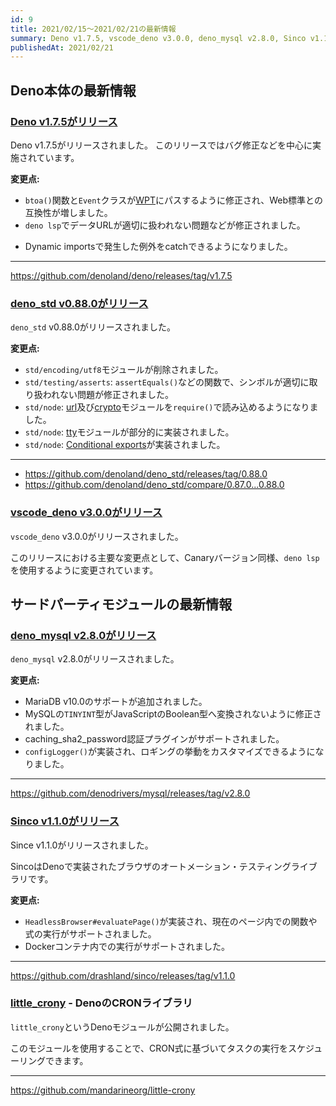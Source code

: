 ```yaml
---
id: 9
title: 2021/02/15〜2021/02/21の最新情報
summary: Deno v1.7.5, vscode_deno v3.0.0, deno_mysql v2.8.0, Sinco v1.1.0, little_crony
publishedAt: 2021/02/21
---
```


## Deno本体の最新情報

### [Deno v1.7.5がリリース](https://github.com/denoland/deno/releases/tag/v1.7.5)

Deno v1.7.5がリリースされました。
このリリースではバグ修正などを中心に実施されています。

**変更点:**

- `btoa()`関数と`Event`クラスが[WPT](https://web-platform-tests.org/)にパスするように修正され、Web標準との互換性が増しました。
- `deno lsp`でデータURLが適切に扱われない問題などが修正されました。
* Dynamic importsで発生した例外をcatchできるようになりました。

---

https://github.com/denoland/deno/releases/tag/v1.7.5

### [deno_std v0.88.0がリリース](https://github.com/denoland/deno_std/releases/tag/0.88.0)

`deno_std` v0.88.0がリリースされました。

**変更点:**

- `std/encoding/utf8`モジュールが削除されました。
- `std/testing/asserts`: `assertEquals()`などの関数で、シンボルが適切に取り扱われない問題が修正されました。
- `std/node`: [url](https://nodejs.org/docs/latest-v14.x/api/url.html)及び[crypto](https://nodejs.org/docs/latest-v14.x/api/crypto.html)モジュールを`require()`で読み込めるようになりました。
- `std/node`: [tty](https://nodejs.org/docs/latest-v14.x/api/tty.html)モジュールが部分的に実装されました。
- `std/node`: [Conditional exports](http://nodejs.org/api/packages.html#packages_conditional_exports)が実装されました。

---

* https://github.com/denoland/deno_std/releases/tag/0.88.0
* https://github.com/denoland/deno_std/compare/0.87.0...0.88.0

### [vscode_deno v3.0.0がリリース](https://github.com/denoland/vscode_deno/releases/tag/3.0.0)

`vscode_deno` v3.0.0がリリースされました。

このリリースにおける主要な変更点として、Canaryバージョン同様、`deno lsp`を使用するように変更されています。

## サードパーティモジュールの最新情報

### [deno_mysql v2.8.0がリリース](https://github.com/denodrivers/mysql/releases/tag/v2.8.0)

`deno_mysql` v2.8.0がリリースされました。

**変更点:**

* MariaDB v10.0のサポートが追加されました。
* MySQLの`TINYINT`型がJavaScriptのBoolean型へ変換されないように修正されました。
* caching_sha2_password認証プラグインがサポートされました。
* `configLogger()`が実装され、ロギングの挙動をカスタマイズできるようになりました。

---

https://github.com/denodrivers/mysql/releases/tag/v2.8.0

### [Sinco v1.1.0がリリース](https://github.com/drashland/sinco/releases/tag/v1.1.0)

Since v1.1.0がリリースされました。

SincoはDenoで実装されたブラウザのオートメーション・テスティングライブラリです。

**変更点:**

* `HeadlessBrowser#evaluatePage()`が実装され、現在のページ内での関数や式の実行がサポートされました。
* Dockerコンテナ内での実行がサポートされました。

---

https://github.com/drashland/sinco/releases/tag/v1.1.0

### [little_crony](https://github.com/mandarineorg/little-crony) - DenoのCRONライブラリ

`little_crony`というDenoモジュールが公開されました。

このモジュールを使用することで、CRON式に基づいてタスクの実行をスケジューリングできます。

---

https://github.com/mandarineorg/little-crony
